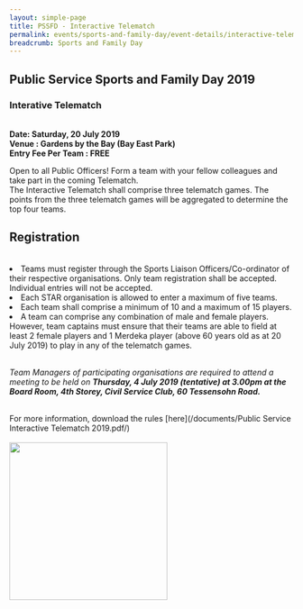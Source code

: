 ```yaml
---
layout: simple-page
title: PSSFD - Interactive Telematch
permalink: events/sports-and-family-day/event-details/interactive-telematch
breadcrumb: Sports and Family Day
---
```


## Public Service Sports and Family Day 2019
### Interative Telematch
<br>
<b>
Date: Saturday, 20 July 2019 <br>
Venue : Gardens by the Bay (Bay East Park) <br>
Entry Fee Per Team : FREE <br>
</b>

Open to all Public Officers! Form a team with your fellow colleagues and take part in the coming Telematch. <br>
The Interactive Telematch shall comprise three telematch games. The points from the three telematch games will be aggregated to determine the top four teams.  <br>

## Registration <br>
<br>


<li> Teams must register through the Sports Liaison Officers/Co-ordinator of their respective organisations. Only team registration shall be accepted. Individual entries will not be accepted.</li>
<li> Each STAR organisation is allowed to enter a maximum of five teams.</li>
<li> Each team shall comprise a minimum of 10 and a maximum of 15 players.</li>
<li> A team can comprise any combination of male and female players.  However, team captains must ensure that their teams are able to field at least 2 female players and 1 Merdeka player (above 60 years old as at 20 July 2019) to play in any of the telematch games.</li>
	<br>

<i> Team Managers of participating organisations are required to attend a meeting to be held on <b> Thursday, 4 July 2019 (tentative) at 3.00pm at the Board Room, 4th Storey, Civil Service Club, 60 Tessensohn Road. </b></i>

<br>
For more information, download the rules [here](/documents/Public Service Interactive Telematch 2019.pdf/) <br>
<br>
<a href="https://www.csc.sg/stargames/Event-Listing-Civil-Service-Club-Tournament-Registration"><img src="/images/sign-up-btn.png" style="width:280px" />

